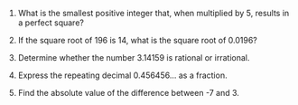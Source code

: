 1) What is the smallest positive integer that, when multiplied by 5, results in a perfect square?

2) If the square root of 196 is 14, what is the square root of 0.0196?

3) Determine whether the number 3.14159 is rational or irrational.

4) Express the repeating decimal 0.456456... as a fraction.

5) Find the absolute value of the difference between -7 and 3.